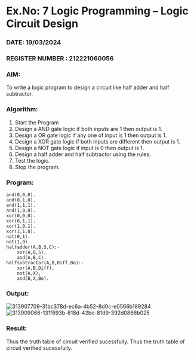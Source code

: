 # Ex.No: 7  Logic Programming –  Logic Circuit Design
### DATE: 19/03/2024                                                                           
### REGISTER NUMBER : 212221060056
### AIM: 
To write a logic program to design a circuit like half adder and half subtractor.
###  Algorithm:
1. Start the Program
2. Design a AND gate logic if both inputs are 1 then output is 1.
3. Design a OR gate logic if any one of input is 1 then output is 1.
4. Design a XOR gate logic if both inputs are different then output is 1.
5. Design a NOT gate logic if input is 0 then output is 1.
6. Design a half adder and half subtractor using the rules.
7. Test the logic.
8. Stop the program.

### Program:
```
and(0,0,0).
and(0,1,0).
and(1,1,1).
and(1,0,0).
xor(0,0,0).
xor(0,1,1).
xor(1,0,1).
xor(1,1,0).
not(0,1).
not(1,0).
halfadder(A,B,S,C):-
    xor(A,B,S),
    and(A,B,C).
halfsubtractor(A,B,Diff,Bo):-
    xor(A,B,Diff),
    not(A,X),
    and(B,X,Bo).
```
### Output:
![313907709-31bc378d-ec6a-4b52-8d0c-e0566b189284](https://github.com/YugendarM/AI_Lab_2023-24/assets/119681539/658063e1-a577-4d49-878e-df8b1e0a0d56)
![313909066-131f693b-618d-42bc-81d9-392d0866b025](https://github.com/YugendarM/AI_Lab_2023-24/assets/119681539/465cb059-40e4-4ad1-b890-4097578fb02e)



### Result:
Thus the truth table of circuit verified sucessfully.
Thus the truth table of circuit verified sucessfully.
